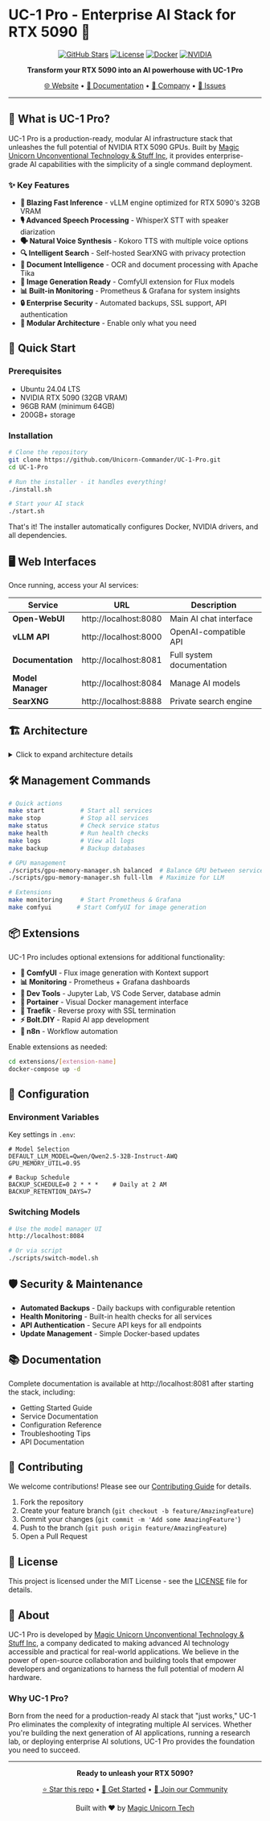 # UC-1 Pro - Enterprise AI Stack for RTX 5090 🚀

<div align="center">

[![GitHub Stars](https://img.shields.io/github/stars/Unicorn-Commander/UC-1-Pro?style=for-the-badge)](https://github.com/Unicorn-Commander/UC-1-Pro/stargazers)
[![License](https://img.shields.io/github/license/Unicorn-Commander/UC-1-Pro?style=for-the-badge)](LICENSE)
[![Docker](https://img.shields.io/badge/Docker-Ready-blue?style=for-the-badge&logo=docker)](https://www.docker.com/)
[![NVIDIA](https://img.shields.io/badge/RTX_5090-Optimized-76B900?style=for-the-badge&logo=nvidia)](https://www.nvidia.com/)

**Transform your RTX 5090 into an AI powerhouse with UC-1 Pro**

[🌐 Website](https://unicorncommander.com) • [📖 Documentation](http://localhost:8081) • [🏢 Company](https://magicunicorn.tech) • [🐛 Issues](https://github.com/Unicorn-Commander/UC-1-Pro/issues)

</div>

---

## 🎯 What is UC-1 Pro?

UC-1 Pro is a production-ready, modular AI infrastructure stack that unleashes the full potential of NVIDIA RTX 5090 GPUs. Built by [Magic Unicorn Unconventional Technology & Stuff Inc](https://magicunicorn.tech), it provides enterprise-grade AI capabilities with the simplicity of a single command deployment.

### ✨ Key Features

- **🚀 Blazing Fast Inference** - vLLM engine optimized for RTX 5090's 32GB VRAM
- **🎙️ Advanced Speech Processing** - WhisperX STT with speaker diarization
- **🗣️ Natural Voice Synthesis** - Kokoro TTS with multiple voice options
- **🔍 Intelligent Search** - Self-hosted SearXNG with privacy protection
- **📄 Document Intelligence** - OCR and document processing with Apache Tika
- **🎨 Image Generation Ready** - ComfyUI extension for Flux models
- **📊 Built-in Monitoring** - Prometheus & Grafana for system insights
- **🔒 Enterprise Security** - Automated backups, SSL support, API authentication
- **🧩 Modular Architecture** - Enable only what you need

## 🚀 Quick Start

### Prerequisites

- Ubuntu 24.04 LTS
- NVIDIA RTX 5090 (32GB VRAM)
- 96GB RAM (minimum 64GB)
- 200GB+ storage

### Installation

```bash
# Clone the repository
git clone https://github.com/Unicorn-Commander/UC-1-Pro.git
cd UC-1-Pro

# Run the installer - it handles everything!
./install.sh

# Start your AI stack
./start.sh
```

That's it! The installer automatically configures Docker, NVIDIA drivers, and all dependencies.

## 🖥️ Web Interfaces

Once running, access your AI services:

| Service | URL | Description |
|---------|-----|-------------|
| **Open-WebUI** | http://localhost:8080 | Main AI chat interface |
| **vLLM API** | http://localhost:8000 | OpenAI-compatible API |
| **Documentation** | http://localhost:8081 | Full system documentation |
| **Model Manager** | http://localhost:8084 | Manage AI models |
| **SearXNG** | http://localhost:8888 | Private search engine |

## 🏗️ Architecture

<details>
<summary>Click to expand architecture details</summary>

UC-1 Pro uses a microservices architecture optimized for different hardware components:

### GPU Services (RTX 5090)
- **vLLM** - High-performance LLM inference engine
- **ComfyUI** (Extension) - Flux image generation

### CPU/Intel iGPU Services
- **WhisperX** - Speech-to-text processing
- **Kokoro TTS** - Text-to-speech synthesis
- **Embeddings** - Text vectorization
- **Reranker** - Search result optimization

### Data Layer
- **PostgreSQL** - Relational data & metadata
- **Redis** - High-speed caching & queuing
- **Qdrant** - Vector database for RAG

</details>

## 🛠️ Management Commands

```bash
# Quick actions
make start          # Start all services
make stop           # Stop all services
make status         # Check service status
make health         # Run health checks
make logs           # View all logs
make backup         # Backup databases

# GPU management
./scripts/gpu-memory-manager.sh balanced  # Balance GPU between services
./scripts/gpu-memory-manager.sh full-llm  # Maximize for LLM

# Extensions
make monitoring     # Start Prometheus & Grafana
make comfyui       # Start ComfyUI for image generation
```

## 📦 Extensions

UC-1 Pro includes optional extensions for additional functionality:

- **🎨 ComfyUI** - Flux image generation with Kontext support
- **📊 Monitoring** - Prometheus + Grafana dashboards
- **🔧 Dev Tools** - Jupyter Lab, VS Code Server, database admin
- **🐳 Portainer** - Visual Docker management interface
- **🔀 Traefik** - Reverse proxy with SSL termination
- **⚡ Bolt.DIY** - Rapid AI app development
- **🔄 n8n** - Workflow automation

Enable extensions as needed:
```bash
cd extensions/[extension-name]
docker-compose up -d
```

## 🔧 Configuration

### Environment Variables

Key settings in `.env`:

```env
# Model Selection
DEFAULT_LLM_MODEL=Qwen/Qwen2.5-32B-Instruct-AWQ
GPU_MEMORY_UTIL=0.95

# Backup Schedule
BACKUP_SCHEDULE=0 2 * * *    # Daily at 2 AM
BACKUP_RETENTION_DAYS=7
```

### Switching Models

```bash
# Use the model manager UI
http://localhost:8084

# Or via script
./scripts/switch-model.sh
```

## 🛡️ Security & Maintenance

- **Automated Backups** - Daily backups with configurable retention
- **Health Monitoring** - Built-in health checks for all services
- **API Authentication** - Secure API keys for all endpoints
- **Update Management** - Simple Docker-based updates

## 📚 Documentation

Complete documentation is available at http://localhost:8081 after starting the stack, including:

- Getting Started Guide
- Service Documentation
- Configuration Reference
- Troubleshooting Tips
- API Documentation

## 🤝 Contributing

We welcome contributions! Please see our [Contributing Guide](CONTRIBUTING.md) for details.

1. Fork the repository
2. Create your feature branch (`git checkout -b feature/AmazingFeature`)
3. Commit your changes (`git commit -m 'Add some AmazingFeature'`)
4. Push to the branch (`git push origin feature/AmazingFeature`)
5. Open a Pull Request

## 📄 License

This project is licensed under the MIT License - see the [LICENSE](LICENSE) file for details.

## 🏢 About

UC-1 Pro is developed by [Magic Unicorn Unconventional Technology & Stuff Inc](https://magicunicorn.tech), a company dedicated to making advanced AI technology accessible and practical for real-world applications. We believe in the power of open-source collaboration and building tools that empower developers and organizations to harness the full potential of modern AI hardware.

### Why UC-1 Pro?

Born from the need for a production-ready AI stack that "just works," UC-1 Pro eliminates the complexity of integrating multiple AI services. Whether you're building the next generation of AI applications, running a research lab, or deploying enterprise AI solutions, UC-1 Pro provides the foundation you need to succeed.

---

<div align="center">

**Ready to unleash your RTX 5090?**

[⭐ Star this repo](https://github.com/Unicorn-Commander/UC-1-Pro) • [🚀 Get Started](#-quick-start) • [💬 Join our Community](https://github.com/Unicorn-Commander/UC-1-Pro/discussions)

Built with ❤️ by [Magic Unicorn Tech](https://magicunicorn.tech)

</div>